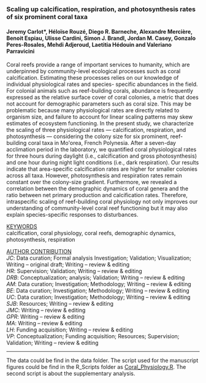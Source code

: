### Scaling up calcification, respiration, and photosynthesis rates of six prominent coral taxa
#### Jeremy Carlot*, Héloïse Rouzé, Diego R. Barneche, Alexandre Mercière, Benoit Espiau, Ulisse Cardini, Simon J. Brandl, Jordan M. Casey, Gonzalo Peres-Rosales, Mehdi Adjeroud, Laetitia Hédouin and Valeriano Parravicini

Coral reefs provide a range of important services to humanity, which are underpinned by community-level ecological processes such as coral calcification. Estimating these processes relies on our knowledge of individual physiological rates and species- specific abundances in the field. For colonial animals such as reef-building corals, abundance is frequently expressed as the relative surface cover of coral colonies, a metric that does not account for demographic parameters such as coral size. This may be problematic because many physiological rates are directly related to organism size, and failure to account for linear scaling patterns may skew estimates of ecosystem functioning. In the present study, we characterize the scaling of three physiological rates — calcification, respiration, and photosynthesis — considering the colony size for six prominent, reef-building coral taxa in Mo'orea, French Polynesia. After a seven-day acclimation period in the laboratory, we quantified coral physiological rates for three hours during daylight (i.e., calcification and gross photosynthesis) and one hour during night light conditions (i.e., dark respiration). Our results indicate that area-specific calcification rates are higher for smaller colonies across all taxa. However, photosynthesis and respiration rates remain constant over the colony-size gradient. Furthermore, we revealed a correlation between the demographic dynamics of coral genera and the ratio between net primary production and calcification rates. Therefore, intraspecific scaling of reef-building coral physiology not only improves our understanding of community-level coral reef functioning but it may also explain species-specific responses to disturbances.

<ins> KEYWORDS </ins>\
calcification, coral physiology, coral reefs, demographic dynamics, photosynthesis, respiration

<u> AUTHOR CONTRIBUTION </u>\
*JC*: Data curation; Formal analysis Investigation; Validation; Visualization; Writing – original draft; Writing – review & editing\
*HR*: Supervision; Validation; Writing – review & editing\
*DRB*: Conceptualization; analysis; Validation; Writing – review & editing\
*AM*: Data curation; Investigation; Methodology; Writing – review & editing\
*BE*: Data curation; Investigation; Methodology; Writing – review & editing\
*UC*: Data curation; Investigation; Methodology; Writing – review & editing\
*SJB*: Resources; Writing – review & editing\
*JMC*: Writing – review & editing\
*GPR*: Writing – review & editing\
*MA*: Writing – review & editing\
*LH*: Funding acquisition; Writing – review & editing\
*VP*: Conceptualization; Funding acquisition; Resources; Supervision; Validation; Writing – review & editing

--------------

The data could be find in the data folder.
The script used for the manuscript figures could be find in the R_Scripts folder as [Coral_Physiology.R](https://github.com/JayCrlt/Coral_Physiology/tree/master/R_Scripts).
The second script is about the supplementary analysis.
